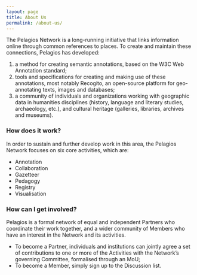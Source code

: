 ```yaml
---
layout: page
title: About Us
permalink: /about-us/
---
```


The Pelagios Network is a long-running initiative that links information online through common references to places. 
To create and maintain these connections, Pelagios has developed: 
1. a method for creating semantic annotations, based on the W3C Web Annotation standard;
2. tools and specifications for creating and making use of these annotations, most notably Recogito, an open-source platform for geo-annotating texts, images and databases;
3. a community of individuals and organizations working with geographic data in humanities disciplines (history, language and literary studies, archaeology, etc.), and cultural heritage (galleries, libraries, archives and museums).

### How does it work?
In order to sustain and further develop work in this area, the Pelagios Network focuses on six core activities, which are: 
- Annotation
- Collaboration
- Gazetteer
- Pedagogy
- Registry
- Visualisation

### How can I get involved?
Pelagios is a formal network of equal and independent Partners who coordinate their work together, and a wider community of Members who have an interest in the Network and its activities. 

- To become a Partner, individuals and institutions can jointly agree a set of contributions to one or more of the Activities with the Network’s governing Committee, formalised through an MoU;
- To become a Member, simply sign up to the Discussion list.
